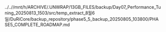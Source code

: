 ../..//mnt/h/ARCHIVE/.UNWRAP/13GB_FILES/backup/Day07_Performance_Tuning_20250813_1503/src/temp_extract_8월6일/DuRiCore/backup_repository/phase5_5_backup_20250805_103800/PHASE5_COMPLETE_ROADMAP.md